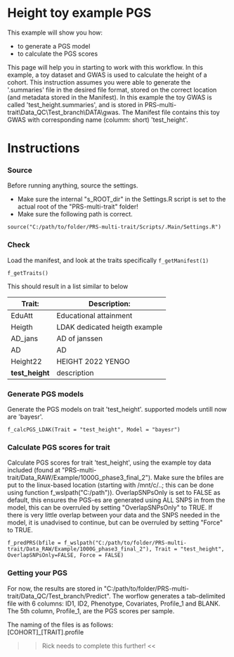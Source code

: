 # Height toy example PGS
This example will show you how:
  - to generate a PGS model
  - to calculate the PGS scores

This page will help you in starting to work with this workflow. In this example, a toy dataset and GWAS is used to calculate the height of a cohort. This instruction assumes you were able to generate the '.summaries' file in the desired file format, stored on the correct location (and metadata stored in the Manifest). In this example the toy GWAS is called 'test_height.summaries', and is stored in PRS-multi-trait\Data_QC\Test_branch\DATA\gwas. The Manifest file contains this toy GWAS with corresponding name (columm: short) 'test_height'. 


# Instructions
### Source
Before running anything, source the settings.  
- Make sure the internal "s_ROOT_dir" in the Settings.R script is set to the actual root of the "PRS-multi-trait" folder!
- Make sure the following path is correct.

```source("C:/path/to/folder/PRS-multi-trait/Scripts/.Main/Settings.R") ```  

### Check
Load the manifest, and look at the traits specifically
``` f_getManifest(1) ```

``` f_getTraits() ```

This should result in a list similar to below

Trait:	|	Description: 
------------------- | ---------------------- 
EduAtt	|	Educational attainment
Heigth	|	LDAK dedicated heigth example
AD_jans	|	AD of janssen
AD	|	AD
Height22	|	HEIGHT 2022 YENGO
**test_height**	|	description

### Generate PGS models
Generate the PGS models on trait 'test_height'. supported models untill now are 'bayesr'.

``` f_calcPGS_LDAK(Trait = "test_height", Model = "bayesr") ``` 

### Calculate PGS scores for trait
Calculate PGS scores for trait 'test_height', using the example toy data included (found at "PRS-multi-trait/Data_RAW/Example/1000G_phase3_final_2"). Make sure the bfiles are put to the linux-based location (starting with /mnt/c/..; this can be done using function f_wslpath("C:/path")). OverlapSNPsOnly is set to FALSE as default, this ensures the PGS-es are generated using ALL SNPS in from the model, this can be overruled by setting "OverlapSNPsOnly" to TRUE. If there is very little overlap between your data and the SNPS needed in the model, it is unadvised to continue, but can be overruled by setting "Force" to TRUE.

``` f_predPRS(bfile = f_wslpath("C:/path/to/folder/PRS-multi-trait/Data_RAW/Example/1000G_phase3_final_2"), Trait = "test_height", OverlapSNPsOnly=FALSE, Force = FALSE) ``` 

### Getting your PGS
For now, the results are stored in "C:/path/to/folder/PRS-multi-trait/Data_QC/Test_branch/Predict". The worflow generates a tab-delimited file with 6 columns: ID1,	ID2,	Phenotype,	Covariates,	Profile_1 and	BLANK. The 5th column, Profile_1, are the PGS scores per sample.

The naming of the files is as follows:\
[COHORT]_[TRAIT].profile

>> Rick needs to complete this further! <<




